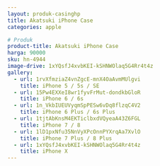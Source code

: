 ```yaml
---
layout: produk-casinghp
title: Akatsuki iPhone Case
categories: apple

# Produk
product-title: Akatsuki iPhone Case
harga: 90000
sku: hn-4944
image-drive: 1xYQsfJ4xvbKEI-kSHNWOlaq5G4Rr4t4z
gallery:
  - url: 1rvXfmziaZ4vnZgcE-mnX4OaAvmMUlgvi
    title: iPhone 5 / 5s / SE
  - url: 15Pw4EXXeI8wr1fyvFrMut-dondkbGloR
    title: iPhone 6 / 6s
  - url: 1n_VkbIUEUVyqmSpPESw6vDq8flzqC4V2
    title: iPhone 6 Plus / 6s Plus
  - url: 1tjtAbKnsM4EKTiclbxdVQyeaA43Z6FGL
    title: iPhone 7 / 8
  - url: 1lD1pxNfu35NnVyXPcOnnPYXrqAa7XvlO
    title: iPhone 7 Plus / 8 Plus
  - url: 1xYQsfJ4xvbKEI-kSHNWOlaq5G4Rr4t4z
    title: iPhone X
---
```

